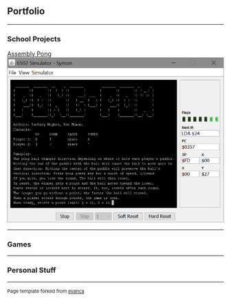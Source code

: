 ## Portfolio

---

### School Projects

[Assembly Pong](https://github.com/HugheZ/PongPow)
<img src="images/pong_splash.png?raw=true"/>

---

### Games

---

### Personal Stuff




---
<p style="font-size:11px">Page template forked from <a href="https://github.com/evanca/quick-portfolio">evanca</a></p>
<!-- Remove above link if you don't want to attibute -->
